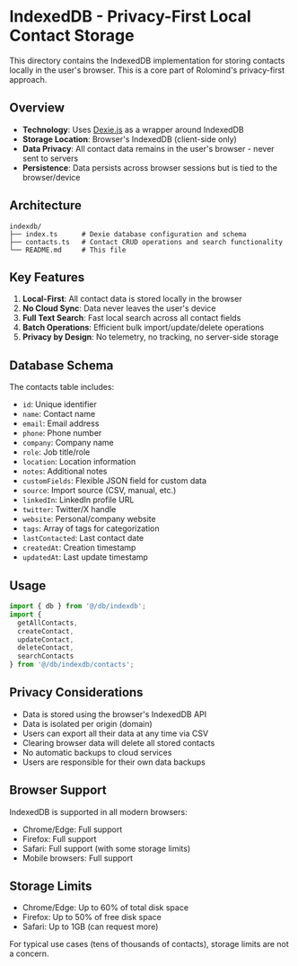# IndexedDB - Privacy-First Local Contact Storage

This directory contains the IndexedDB implementation for storing contacts locally in the user's browser. This is a core part of Rolomind's privacy-first approach.

## Overview

- **Technology**: Uses [Dexie.js](https://dexie.org/) as a wrapper around IndexedDB
- **Storage Location**: Browser's IndexedDB (client-side only)
- **Data Privacy**: All contact data remains in the user's browser - never sent to servers
- **Persistence**: Data persists across browser sessions but is tied to the browser/device

## Architecture

```
indexdb/
├── index.ts      # Dexie database configuration and schema
├── contacts.ts   # Contact CRUD operations and search functionality
└── README.md     # This file
```

## Key Features

1. **Local-First**: All contact data is stored locally in the browser
2. **No Cloud Sync**: Data never leaves the user's device
3. **Full Text Search**: Fast local search across all contact fields
4. **Batch Operations**: Efficient bulk import/update/delete operations
5. **Privacy by Design**: No telemetry, no tracking, no server-side storage

## Database Schema

The contacts table includes:
- `id`: Unique identifier
- `name`: Contact name
- `email`: Email address
- `phone`: Phone number
- `company`: Company name
- `role`: Job title/role
- `location`: Location information
- `notes`: Additional notes
- `customFields`: Flexible JSON field for custom data
- `source`: Import source (CSV, manual, etc.)
- `linkedIn`: LinkedIn profile URL
- `twitter`: Twitter/X handle
- `website`: Personal/company website
- `tags`: Array of tags for categorization
- `lastContacted`: Last contact date
- `createdAt`: Creation timestamp
- `updatedAt`: Last update timestamp

## Usage

```typescript
import { db } from '@/db/indexdb';
import { 
  getAllContacts,
  createContact,
  updateContact,
  deleteContact,
  searchContacts 
} from '@/db/indexdb/contacts';
```

## Privacy Considerations

- Data is stored using the browser's IndexedDB API
- Data is isolated per origin (domain)
- Users can export all their data at any time via CSV
- Clearing browser data will delete all stored contacts
- No automatic backups to cloud services
- Users are responsible for their own data backups

## Browser Support

IndexedDB is supported in all modern browsers:
- Chrome/Edge: Full support
- Firefox: Full support
- Safari: Full support (with some storage limits)
- Mobile browsers: Full support

## Storage Limits

- Chrome/Edge: Up to 60% of total disk space
- Firefox: Up to 50% of free disk space
- Safari: Up to 1GB (can request more)

For typical use cases (tens of thousands of contacts), storage limits are not a concern.